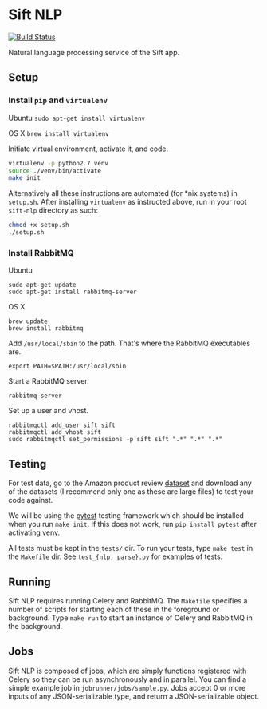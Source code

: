 # Sift NLP
[![Build Status](https://api.travis-ci.org/ubclaunchpad/sift-nlp.svg?branch=master)](https://travis-ci.org/ubclaunchpad/sift-nlp)

Natural language processing service of the Sift app.

## Setup

### Install `pip` and `virtualenv`

Ubuntu
`sudo apt-get install virtualenv`

OS X
`brew install virtualenv`

Initiate virtual environment, activate it, and code.
```bash
virtualenv -p python2.7 venv
source ./venv/bin/activate
make init
```

Alternatively all these instructions are automated (for \*nix systems) in `setup.sh`. After installing `virtualenv` as instructed above, run in your root `sift-nlp` directory as such:
```bash
chmod +x setup.sh
./setup.sh
```

### Install RabbitMQ

Ubuntu
```
sudo apt-get update
sudo apt-get install rabbitmq-server
```

OS X
```
brew update
brew install rabbitmq
```

Add `/usr/local/sbin` to the path. That's where the RabbitMQ executables are.
```
export PATH=$PATH:/usr/local/sbin
```

Start a RabbitMQ server.
```
rabbitmq-server
```

Set up a user and vhost.
```
rabbitmqctl add_user sift sift
rabbitmqctl add_vhost sift
sudo rabbitmqctl set_permissions -p sift sift ".*" ".*" ".*"
```

## Testing

For test data, go to the Amazon product review [dataset](http://jmcauley.ucsd.edu/data/amazon/) and download any of the datasets (I recommend only one as these are large files) to test your code against.

We will be using the [pytest](http://doc.pytest.org/en/latest/) testing framework which should be installed when you run `make init`. If this does not work, run `pip install pytest` after activating venv.

All tests must be kept in the `tests/` dir. To run your tests, type `make test` in the `Makefile` dir. See `test_{nlp, parse}.py` for examples of tests.

## Running

Sift NLP requires running Celery and RabbitMQ. The `Makefile` specifies a number of scripts for starting each of these in the foreground or background. Type `make run` to start an instance of Celery and RabbitMQ in the background.

## Jobs

Sift NLP is composed of jobs, which are simply functions registered with Celery so they can be run asynchronously and in parallel. You can find a simple example job in `jobrunner/jobs/sample.py`. Jobs accept 0 or more inputs of any JSON-serializable type, and return a JSON-serializable object.
